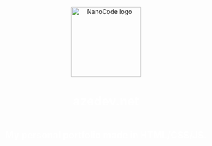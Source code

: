 <div align="center" style="display: flex; flex-direction: column; justify-content: center; align-items: center; height: 100vh;">
    <img  width="160" src="https://github.com/azedeveloper/azedev/blob/main/assets/img/icon.png" alt="NanoCode logo" class="scaled-image">
    <h1 style="color: white; " class="white-text scaled-text">azedev.net</h1>
    <h2 style="color: white; " class="white-text scaled-text">My personal portfolio made in HTML/CSS/JS.</h2>
</div>

### Information

This is my personal portfolio. TIt was made using HTML, CSS, JSS. 

### Bugs

The website might have some bugs, if you find any bugs or typos feel free to fix them here.


